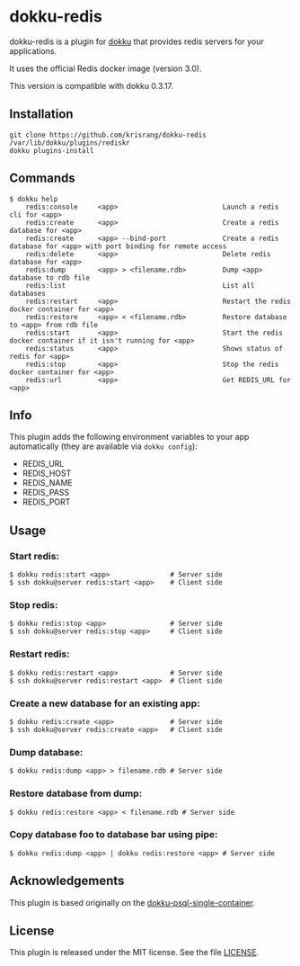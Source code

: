 # dokku-redis

dokku-redis is a plugin for [dokku][dokku] that provides redis servers for your applications.

It uses the official Redis docker image (version 3.0).

This version is compatible with dokku 0.3.17.

## Installation

```
git clone https://github.com/krisrang/dokku-redis /var/lib/dokku/plugins/rediskr
dokku plugins-install
```


## Commands
```
$ dokku help
    redis:console     <app>                          Launch a redis cli for <app>
    redis:create      <app>                          Create a redis database for <app>
    redis:create      <app> --bind-port              Create a redis database for <app> with port binding for remote access
    redis:delete      <app>                          Delete redis database for <app>
    redis:dump        <app> > <filename.rdb>         Dump <app> database to rdb file
    redis:list                                       List all databases
    redis:restart     <app>                          Restart the redis docker container for <app>
    redis:restore     <app> < <filename.rdb>         Restore database to <app> from rdb file
    redis:start       <app>                          Start the redis docker container if it isn't running for <app>
    redis:status      <app>                          Shows status of redis for <app>
    redis:stop        <app>                          Stop the redis docker container for <app>
    redis:url         <app>                          Get REDIS_URL for <app>
```

## Info
This plugin adds the following environment variables to your app automatically (they are available via `dokku config`):

* REDIS\_URL
* REDIS\_HOST
* REDIS\_NAME
* REDIS\_PASS
* REDIS\_PORT

## Usage

### Start redis:
```
$ dokku redis:start <app>               # Server side
$ ssh dokku@server redis:start <app>    # Client side
```

### Stop redis:
```
$ dokku redis:stop <app>                # Server side
$ ssh dokku@server redis:stop <app>     # Client side
```

### Restart redis:
```
$ dokku redis:restart <app>             # Server side
$ ssh dokku@server redis:restart <app>  # Client side
```

### Create a new database for an existing app:
```
$ dokku redis:create <app>              # Server side
$ ssh dokku@server redis:create <app>   # Client side
```

### Dump database:
```
$ dokku redis:dump <app> > filename.rdb # Server side
```

### Restore database from dump:
```
$ dokku redis:restore <app> < filename.rdb # Server side
```

### Copy database foo to database bar using pipe:
```
$ dokku redis:dump <app> | dokku redis:restore <app> # Server side
```

## Acknowledgements

This plugin is based originally on the [dokku-psql-single-container](https://github.com/Flink/dokku-psql-single-container).

## License

This plugin is released under the MIT license. See the file [LICENSE](LICENSE).

[dokku]: https://github.com/progrium/dokku
